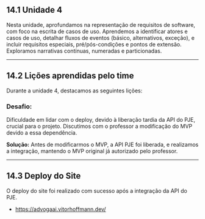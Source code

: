## 14.1 Unidade 4

Nesta unidade, aprofundamos na representação de requisitos de software, com foco na escrita de casos de uso. Aprendemos a identificar atores e casos de uso, detalhar fluxos de eventos
(básico, alternativos, exceção), e incluir requisitos especiais, pré/pós-condições e pontos de extensão. Exploramos narrativas contínuas, numeradas e particionadas.

---

## 14.2 Lições aprendidas pelo time
Durante a unidade 4, destacamos as seguintes lições:

### Desafio:

Dificuldade em lidar com o deploy, devido à liberação tardia da API do PJE, crucial para o projeto. Discutimos com o professor a modificação do MVP devido a essa dependência.

**Solução:** Antes de modificarmos o MVP, a API PJE foi liberada, e realizamos a integração, mantendo o MVP original já autorizado pelo professor.

---

## 14.3 Deploy do Site

O deploy do site foi realizado com sucesso após a integração da API do PJE.
- https://advogaai.vitorhoffmann.dev/

